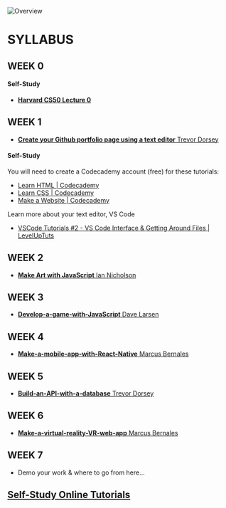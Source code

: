 ![Overview](https://img1.wsimg.com/isteam/ip/bfe125fa-baa0-47fc-8d01-07bbeeea22e2/b0817bc2-35ca-4e68-9f7a-aaf293c764b2.png)

# SYLLABUS

## WEEK 0

#### Self-Study

* <a href="https://www.youtube.com/watch?v=y62zj9ozPOM/" target="_blank">**Harvard CS50 Lecture 0**</a>

## WEEK 1

* <a href="https://github.com/newcoding-bootcamp/1-Create-your-Github-portfolio-page" target="_blank">**Create your Github portfolio page using a text editor**  Trevor Dorsey</a>

#### Self-Study

You will need to create a Codecademy account (free) for these tutorials:

* [Learn HTML | Codecademy](https://www.codecademy.com/learn/learn-html)
* [Learn CSS | Codecademy](https://www.codecademy.com/learn/learn-css)
* [Make a Website | Codecademy](https://www.codecademy.com/learn/make-a-website)

Learn more about your text editor, VS Code

* [VSCode Tutorials #2 - VS Code Interface & Getting Around Files | LevelUpTuts](https://www.youtube.com/watch?v=u03JqER875w)


## WEEK 2

* <a href="https://github.com/newcoding-bootcamp/2-Make-art-with-JavaScript" target="_blank">**Make Art with JavaScript**  Ian Nicholson</a>

## WEEK 3

* <a href="https://github.com/newcoding-bootcamp/3-Develop-a-game-with-JavaScript" target="_blank">**Develop-a-game-with-JavaScript**  Dave Larsen</a>

## WEEK 4

* <a href="https://github.com/newcoding-bootcamp/4-Make-a-mobile-app-with-React-Native" target="_blank">**Make-a-mobile-app-with-React-Native**  Marcus Bernales</a>

## WEEK 5

* <a href="https://github.com/newcoding-bootcamp/5-Build-an-API-with-a-database" target="_blank">**Build-an-API-with-a-database**  Trevor Dorsey</a>

## WEEK 6

* <a href="https://github.com/newcoding-bootcamp/6-Make-a-virtual-reality-VR-web-app" target="_blank">**Make-a-virtual-reality-VR-web-app**  Marcus Bernales</a>

## WEEK 7

* Demo your work & where to go from here...

## <a href="https://github.com/newcoding-bootcamp/Self-Study-Online-Tutorials" target="_blank">Self-Study Online Tutorials</a>

